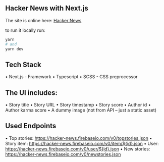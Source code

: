 

## Hacker News with Next.js

The site is online here: [Hacker News](https://hackernews-for-u.vercel.app)

to run it locally run:
```bash
yarn
# and
yarn dev
```

## Tech Stack
• Next.js - Framework
• Typescript
• SCSS - CSS preprocessor 

## The UI includes:
• Story title
• Story URL
• Story timestamp
• Story score
• Author id
• Author karma score
• A dummy image (not from API – just a static asset)

## Used Endpoints
• Top stories: https://hacker-news.firebaseio.com/v0/topstories.json
• Story item: https://hacker-news.firebaseio.com/v0/item/${id}.json
• User: https://hacker-news.firebaseio.com/v0/user/${id}.json
• New stories: https://hacker-news.firebaseio.com/v0/newstories.json

